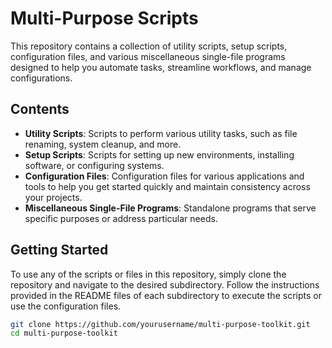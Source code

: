 # Multi-Purpose Scripts

This repository contains a collection of utility scripts, setup scripts, configuration files, and various miscellaneous single-file programs designed to help you automate tasks, streamline workflows, and manage configurations.

## Contents

- **Utility Scripts**: Scripts to perform various utility tasks, such as file renaming, system cleanup, and more.
- **Setup Scripts**: Scripts for setting up new environments, installing software, or configuring systems.
- **Configuration Files**: Configuration files for various applications and tools to help you get started quickly and maintain consistency across your projects.
- **Miscellaneous Single-File Programs**: Standalone programs that serve specific purposes or address particular needs.

## Getting Started

To use any of the scripts or files in this repository, simply clone the repository and navigate to the desired subdirectory. Follow the instructions provided in the README files of each subdirectory to execute the scripts or use the configuration files.

```bash
git clone https://github.com/yourusername/multi-purpose-toolkit.git
cd multi-purpose-toolkit
